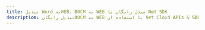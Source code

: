 ---title: تبدیل Word بهWEB، DOCM به WEB مبدل رایگان یا Net SDKdescription: تبدیل رایگانDOCM به WEB با استفاده از Net Cloud APIs & SDK. همچنین اسناد Microsoft Word و OpenOffice را در Cloud ایجاد، ویرایش و رندر کنید.---